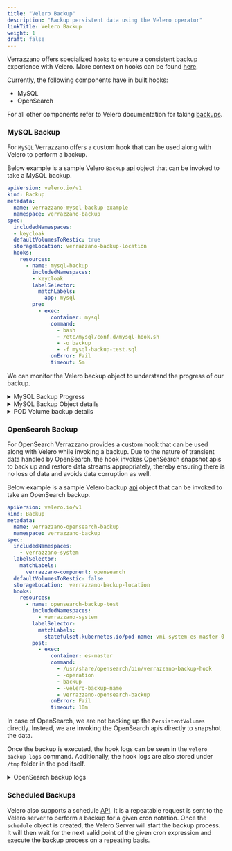 ```yaml
---
title: "Velero Backup"
description: "Backup persistent data using the Velero operator"
linkTitle: Velero Backup
weight: 1
draft: false
---
```


Verrazzano offers specialized `hooks` to ensure a consistent backup experience with Velero.  More context on hooks can be found [here](https://velero.io/docs/v1.8/backup-hooks/).

Currently, the following components have in built hooks:
- MySQL
- OpenSearch

For all other components refer to Velero documentation for taking [backups](https://velero.io/docs/v1.8/backup-reference/).

### MySQL Backup 

For `MySQL` Verrazzano offers a custom hook that can be used along with Velero to perform a backup. 

Below example is a sample Velero `Backup` [api](https://velero.io/docs/v1.8/api-types/backup/) object that can be invoked to take a MySQL backup. 

```yaml
apiVersion: velero.io/v1
kind: Backup
metadata:
  name: verrazzano-mysql-backup-example
  namespace: verrazzano-backup
spec:
  includedNamespaces:
  - keycloak
  defaultVolumesToRestic: true
  storageLocation: verrazzano-backup-location
  hooks:
    resources:
      - name: mysql-backup
        includedNamespaces:
        - keycloak       
        labelSelector:
          matchLabels:
            app: mysql
        pre:
          - exec:
              container: mysql
              command:
                - bash
                - /etc/mysql/conf.d/mysql-hook.sh
                - -o backup
                - -f mysql-backup-test.sql
              onError: Fail
              timeout: 5m
```

We can monitor the Velero backup object to understand the progress of our backup. 

<details>
  <summary>MySQL Backup Progress</summary>

```shell
velero backup get verrazzano-mysql-backup-example -n verrazzano-backup                                                                   
NAME                              STATUS       ERRORS   WARNINGS   CREATED                         EXPIRES   STORAGE LOCATION             SELECTOR
verrazzano-mysql-backup-example   InProgress   0        0          2022-07-07 14:56:32 -0700 PDT   29d       verrazzano-backup-location   <none>
```
</details>

<details>
  <summary>MySQL Backup Object details</summary>

```shell
# The backup object details and progress can be viewed by executing the following command

velero backup describe verrazzano-mysql-backup-example -n verrazzano-backup

# Sample output 

Name:         verrazzano-mysql-backup-example
Namespace:    verrazzano-backup
Labels:       velero.io/storage-location=verrazzano-backup-location
Annotations:  kubectl.kubernetes.io/last-applied-configuration={"apiVersion":"velero.io/v1","kind":"Backup","metadata":{"annotations":{},"name":"verrazzano-mysql-backup-example","namespace":"verrazzano-backup"},"spec":{"defaultVolumesToRestic":true,"hooks":{"resources":[{"includedNamespaces":["keycloak"],"labelSelector":{"matchLabels":{"app":"mysql"}},"name":"verrazzano-sql-backup","pre":[{"exec":{"command":["bash","/etc/MySQL/conf.d/MySQL-hook.sh","-o backup","-f sunday.sql"],"container":"mysql","onError":"Fail","timeout":"5m"}}]}]},"includedNamespaces":["keycloak"],"storageLocation":"verrazzano-backup-location"}}

  velero.io/source-cluster-k8s-gitversion=v1.22.5
  velero.io/source-cluster-k8s-major-version=1
  velero.io/source-cluster-k8s-minor-version=22

Phase:  Completed

Errors:    0
Warnings:  0

Namespaces:
  Included:  keycloak
  Excluded:  <none>

Resources:
  Included:        *
  Excluded:        <none>
  Cluster-scoped:  auto

Label selector:  <none>

Storage Location:  verrazzano-backup-location

Velero-Native Snapshot PVs:  auto

TTL:  720h0m0s

Hooks:
  Resources:
    mysql-backup:
      Namespaces:
        Included:  keycloak
        Excluded:  <none>

      Resources:
        Included:  *
        Excluded:  <none>

      Label selector:  app=MySQL

      Pre Exec Hook:
        Container:  MySQL
        Command:    bash /etc/mysql/conf.d/mysql-hook.sh -o backup -f mysql-backup-test.sql
        On Error:   Fail
        Timeout:    5m0s

Backup Format Version:  1.1.0

Started:    2022-07-07 14:56:32 -0700 PDT
Completed:  2022-07-07 14:56:53 -0700 PDT

Expiration:  2022-08-06 14:56:32 -0700 PDT

Total items to be backed up:  91
Items backed up:              91

Velero-Native Snapshots: <none included>

Restic Backups (specify --details for more information):
  Completed:  7
```

</details>

<details>
  <summary>POD Volume backup details</summary>

```shell
# The following command lists all the pod volume backups taken by velero. 
kubectl get podvolumebackups -n verrazzano-backup 
```
</details>


### OpenSearch Backup

For OpenSearch Verrazzano provides a custom hook that can be used along with Velero while invoking a backup. 
Due to the nature of transient data handled by OpenSearch, the hook invokes OpenSearch snapshot apis to back up and restore data streams appropriately, 
thereby ensuring there is no loss of data and avoids data corruption as well.

Below example is a sample Velero backup [api](https://velero.io/docs/v1.8/api-types/backup/) object that can be invoked to take an OpenSearch backup. 

```yaml
apiVersion: velero.io/v1
kind: Backup
metadata:
  name: verrazzano-opensearch-backup
  namespace: verrazzano-backup
spec:
  includedNamespaces:
    - verrazzano-system
  labelSelector:
    matchLabels:
      verrazzano-component: opensearch
  defaultVolumesToRestic: false
  storageLocation:  verrazzano-backup-location
  hooks:
    resources:
      - name: opensearch-backup-test
        includedNamespaces:
          - verrazzano-system
        labelSelector:
          matchLabels:
            statefulset.kubernetes.io/pod-name: vmi-system-es-master-0
        post:                           
          - exec:
              container: es-master
              command:
                - /usr/share/opensearch/bin/verrazzano-backup-hook
                - -operation
                - backup
                - -velero-backup-name
                - verrazzano-opensearch-backup
              onError: Fail
              timeout: 10m
```

In case of OpenSearch, we are not backing up the `PersistentVolumes` directly. Instead, we are invoking the OpenSearch apis directly to snapshot the data. 

Once the backup is executed, the hook logs can be seen in the `velero backup logs` command. Additionally, the hook logs are also stored under `/tmp` folder in the pod itself.

<details>
  <summary>OpenSearch backup logs</summary></summary>

```shell
# To display the logs from the backup execute the following command
velero backup logs verrazzano-opensearch-backup -n verrazzano-backup

# To examine the hook logs exec into the pod as shown below
kubectl exec -it vmi-system-es-master-0 -n verrazzano-system -- cat /tmp/verrazzano-backup-hook-1681009483.log
```
</details>

### Scheduled Backups 

Velero also supports a schedule [API](https://velero.io/docs/v1.8/api-types/schedule/). 
It is a repeatable request is sent to the Velero server to perform a backup for a given cron notation. 
Once the `schedule` object is created, the Velero Server will start the backup process. 
It will then wait for the next valid point of the given cron expression and execute the backup process on a repeating basis.



